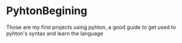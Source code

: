 # PyhtonBegining
Those are my first projects using pyhton, a good guide to get used to pyhton's syntax and learn the language
